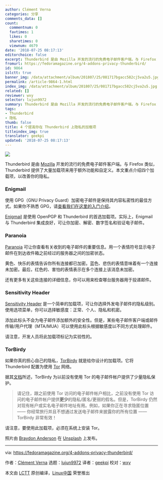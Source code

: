 ```yaml
---
author: Clément Verna
categories: 分享
comments_data: []
count:
  commentnum: 0
  favtimes: 1
  likes: 0
  sharetimes: 0
  viewnum: 4679
date: '2018-07-25 08:17:13'
editorchoice: false
excerpt: Thunderbird 是由 Mozilla 开发的流行的免费电子邮件客户端。与 Firefox 类似，Thunderbird 提供了大量加载项来用于额外功能和自定义。本文重点介绍四个加载项，以改善你的隐私。
fromurl: https://fedoramagazine.org/4-addons-privacy-thunderbird/
id: 9864
islctt: true
banner_img: /data/attachment/album/201807/25/081717bgacc582cj5va2u5.jpg
permalink: /article-9864-1.html
index_img: /data/attachment/album/201807/25/081717bgacc582cj5va2u5.jpg.thumb.jpg
related: []
reviewer: wxy
selector: lujun9972
summary: Thunderbird 是由 Mozilla 开发的流行的免费电子邮件客户端。与 Firefox 类似，Thunderbird 提供了大量加载项来用于额外功能和自定义。本文重点介绍四个加载项，以改善你的隐私。
tags:
- Thunderbird
- 隐私
thumb: false
title: 4 个提高你在 Thunderbird 上隐私的加载项
titleindex_img: true
translator: geekpi
updated: '2018-07-25 08:17:13'
---
```


![](/data/attachment/album/201807/25/081717bgacc582cj5va2u5.jpg)


Thunderbird 是由 [Mozilla](https://www.mozilla.org/en-US/) 开发的流行的免费电子邮件客户端。与 Firefox 类似，Thunderbird 提供了大量加载项来用于额外功能和自定义。本文重点介绍四个加载项，以改善你的隐私。


### Enigmail


使用 GPG（GNU Privacy Guard）加密电子邮件是保持其内容私密性的最佳方式。如果你不熟悉 GPG，请[查看我们在这里的入门介绍](https://fedoramagazine.org/gnupg-a-fedora-primer/)。


[Enigmail](https://addons.mozilla.org/en-US/thunderbird/addon/enigmail/) 是使用 OpenPGP 和 Thunderbird 的首选加载项。实际上，Enigmail 与 Thunderbird 集成良好，可让你加密、解密、数字签名和验证电子邮件。


### Paranoia


[Paranoia](https://addons.mozilla.org/en-US/thunderbird/addon/paranoia/?src=cb-dl-users) 可让你查看有关收到的电子邮件的重要信息。用一个表情符号显示电子邮件在到达收件箱之前经过的服务器之间的加密状态。


黄色、快乐的表情告诉你所有连接都已加密。蓝色、悲伤的表情意味着有一个连接未加密。最后，红色的、害怕的表情表示在多个连接上该消息未加密。


还有更多有关这些连接的详细信息，你可以用来检查哪台服务器用于投递邮件。


### Sensitivity Header


[Sensitivity Header](https://addons.mozilla.org/en-US/thunderbird/addon/sensitivity-header/?src=cb-dl-users) 是一个简单的加载项，可让你选择外发电子邮件的隐私级别。使用选项菜单，你可以选择敏感度：正常、个人、隐私和机密。


添加此标头不会为电子邮件添加额外的安全性。但是，某些电子邮件客户端或邮件传输/用户代理（MTA/MUA）可以使用此标头根据敏感度以不同方式处理邮件。


请注意，开发人员将此加载项标记为实验性的。


### TorBirdy


如果你真的担心自己的隐私，[TorBirdy](https://addons.mozilla.org/en-US/thunderbird/addon/torbirdy/?src=cb-dl-users) 就是给你设计的加载项。它将 Thunderbird 配置为使用 [Tor](https://www.torproject.org/) 网络。


据其[文档](https://trac.torproject.org/projects/tor/wiki/torbirdy)所述，TorBirdy 为以前没有使用 Tor 的电子邮件帐户提供了少量隐私保护。



> 
> 请记住，跟之前使用 Tor 访问的电子邮件帐户相比，之前没有使用 Tor 访问的电子邮件帐户提供**更少**的隐私/匿名/更弱的假名。但是，TorBirdy 仍然对现有帐户或实名电子邮件地址有用。例如，如果你正在寻求隐匿位置 —— 你经常旅行并且不想通过发送电子邮件来披露你的所有位置 —— TorBirdy 非常有效！
> 
> 
> 


请注意，要使用此加载项，必须在系统上安装 Tor。


照片由 [Braydon Anderson](https://unsplash.com/photos/wOHH-NUTvVc?utm_source=unsplash&utm_medium=referral&utm_content=creditCopyText) 在 [Unsplash](https://unsplash.com/search/photos/privacy?utm_source=unsplash&utm_medium=referral&utm_content=creditCopyText) 上发布。




---


via: <https://fedoramagazine.org/4-addons-privacy-thunderbird/>


作者：[Clément Verna](https://fedoramagazine.org) 选题：[lujun9972](https://github.com/lujun9972) 译者：[geekpi](https://github.com/geekpi) 校对：[wxy](https://github.com/wxy)


本文由 [LCTT](https://github.com/LCTT/TranslateProject) 原创编译，[Linux中国](https://linux.cn/) 荣誉推出
